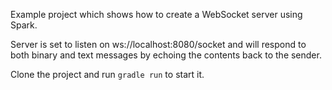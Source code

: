 Example project which shows how to create a WebSocket server using Spark.

Server is set to listen on ws://localhost:8080/socket and will respond to both binary and text messages by echoing the contents back to the sender.

Clone the project and run `gradle run` to start it.
